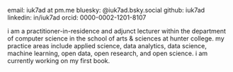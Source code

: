 email: iuk7ad at pm.me
bluesky: @iuk7ad.bsky.social
github: iuk7ad
linkedin: in/iuk7ad
orcid: 0000-0002-1201-8107<br>

i am a practitioner-in-residence and adjunct lecturer within the department of computer science in the school of arts & sciences at hunter college. my practice areas include applied science, data analytics, data science, machine learning, open data, open research, and open science. i am currently working on my first book.
